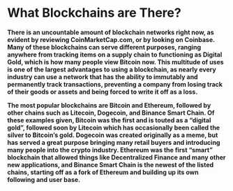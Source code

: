 # What Blockchains are There?

**There is an uncountable amount of blockchain networks right now, as evident by reviewing CoinMarketCap.com, or by looking on Coinbase. Many of these blockchains can serve different purposes, ranging anywhere from tracking items on a supply chain to functioning as Digital Gold, which is how many people view Bitcoin now. This multitude of uses is one of the largest advantages to using a blockchain, as nearly every industry can use a network that has the ability to immutably and permanently track transactions, preventing a company from losing track of their goods or assets and being forced to write it off as a loss.** 

 **The most popular blockchains are Bitcoin and Ethereum, followed by other chains such as Litecoin, Dogecoin, and Binance Smart Chain. Of these examples given, Bitcoin was the first and is touted as a “digital gold”, followed soon by Litecoin which has occasionally been called the silver to Bitcoin’s gold. Dogecoin was created originally as a meme, but has served a great purpose bringing many retail buyers and introducing many people into the crypto industry. Ethereum was the first “smart” blockchain that allowed things like Decentralized Finance and many other new applications, and Binance Smart Chain is the newest of the listed chains, starting off as a fork of Ethereum and building up its own following and user base.**  


